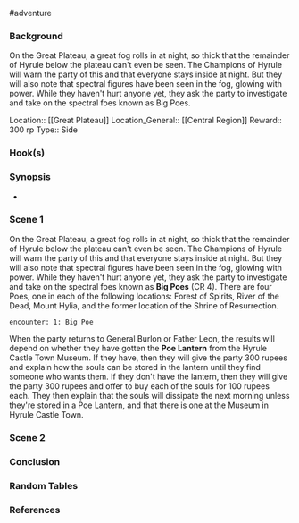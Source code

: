 #adventure 

### Background

On the Great Plateau, a great fog rolls in at night, so thick that the remainder of Hyrule below the plateau can't even be seen. The Champions of Hyrule will warn the party of this and that everyone stays inside at night. But they will also note that spectral figures have been seen in the fog, glowing with power. While they haven't hurt anyone yet, they ask the party to investigate and take on the spectral foes known as Big Poes.

Location:: [[Great Plateau]]
Location_General:: [[Central Region]]
Reward:: 300 rp
Type:: Side

### Hook(s)


### Synopsis

- 

### Scene 1

On the Great Plateau, a great fog rolls in at night, so thick that the remainder of Hyrule below the plateau can't even be seen. The Champions of Hyrule will warn the party of this and that everyone stays inside at night. But they will also note that spectral figures have been seen in the fog, glowing with power. While they haven't hurt anyone yet, they ask the party to investigate and take on the spectral foes known as **Big Poes** (CR 4). There are four Poes, one in each of the following locations: Forest of Spirits, River of the Dead, Mount Hylia, and the former location of the Shrine of Resurrection.

`encounter: 1: Big Poe`

When the party returns to General Burlon or Father Leon, the results will depend on whether they have gotten the **Poe Lantern** from the Hyrule Castle Town Museum. If they have, then they will give the party 300 rupees and explain how the souls can be stored in the lantern until they find someone who wants them. If they don't have the lantern, then they will give the party 300 rupees and offer to buy each of the souls for 100 rupees each. They then explain that the souls will dissipate the next morning unless they're stored in a Poe Lantern, and that there is one at the Museum in Hyrule Castle Town.

### Scene 2


### Conclusion


### Random Tables


### References